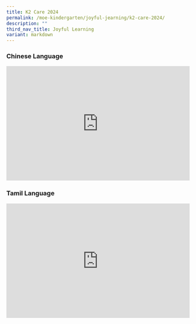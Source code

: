 ```yaml
---
title: K2 Care 2024
permalink: /moe-kindergarten/joyful-jearning/k2-care-2024/
description: ""
third_nav_title: Joyful Learning
variant: markdown
---
```

### Chinese Language

<iframe allowfullscreen="true" height="299" width="480" frameborder="0" src="https://docs.google.com/presentation/d/e/2PACX-1vSrwJKpRs95dNLbGds6CDqsTbroiNHc34-_OFYU6AB5kpxKHqgJ0rGUi3YFUjKpeHz_f7qZbtyBn7qS/embed?start=true&amp;loop=true&amp;delayms=3000"></iframe>

### Tamil Language
<iframe allowfullscreen="true" height="299" width="480" frameborder="0" src="https://docs.google.com/presentation/d/e/2PACX-1vSkiMUzsVh2kkZxeF6EzArl_f0dVwgbTOmHlaLodaFbWrUpkyrw_sFGiiWbkjlcPAntdQqWbSwtC9xi/embed?start=true&amp;loop=true&amp;delayms=3000"></iframe>